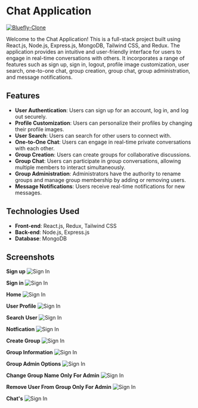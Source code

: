 # Chat Application

<a href="https://chat-app-ca.netlify.app/" target="blank">
        <img src="https://img.shields.io/static/v1?style=for-the-badge&message=Want to see live preview »&color=1BB91F&logo=Bluefly&logoColor=FFFFFF&label=" alt="Bluefly-Clone" />
        </a>

  Welcome to the Chat Application! This is a full-stack project built using React.js, Node.js, Express.js, MongoDB, Tailwind CSS, and Redux. The application provides an intuitive and user-friendly interface for users to engage in real-time conversations with others. It incorporates a range of features such as sign up, sign in, logout, profile image customization, user search, one-to-one chat, group creation, group chat, group administration, and message notifications.

## Features
- **User Authentication**: Users can sign up for an account, log in, and log out securely.
- **Profile Customization**: Users can personalize their profiles by changing their profile images.
- **User Search**: Users can search for other users to connect with.
- **One-to-One Chat**: Users can engage in real-time private conversations with each other.
- **Group Creation**: Users can create groups for collaborative discussions.
- **Group Chat**: Users can participate in group conversations, allowing multiple members to interact simultaneously.
- **Group Administration**: Administrators have the authority to rename groups and manage group membership by adding or removing users.
- **Message Notifications**: Users receive real-time notifications for new messages.

## Technologies Used
- **Front-end**: React.js, Redux, Tailwind CSS
- **Back-end**: Node.js, Express.js
- **Database**: MongoDB

## Screenshots
**Sign up**
![Sign In](https://drive.google.com/uc?export=view&id=1YRPqOQtu-_8HipW204_IAv5TMLwoFzU8)

**Sign in**
![Sign In](https://drive.google.com/uc?export=view&id=1WbOaZZqR6n7whv4b1CcyCIG8cePrjXBl)

**Home**
![Sign In](https://drive.google.com/uc?export=view&id=1NlJsWxESk5OFAJqZWKwV2-4HurtREaSw)

**User Profile**
![Sign In](https://drive.google.com/uc?export=view&id=1mRh3JqznIYsM2ddPh4MpI3DwWWZnXNWB)

**Search User**
![Sign In](https://drive.google.com/uc?export=view&id=1kkPku9rOOgTFcseD3dsX6dnpCROBUjhj)

**Notfication**
![Sign In](https://drive.google.com/uc?export=view&id=1GJrsUoVJlOUIv5ESiXsn5yhWMDfT)

**Create Group**
![Sign In](https://drive.google.com/uc?export=view&id=10J8dkODt6FANGt8ex06sDE_OsOWf2aaY)

**Group Information**
![Sign In](https://drive.google.com/uc?export=view&id=1bM8RSPVqKzciQj3RqURwm7_5QXcYQ0CN)

**Group Admin Options**
![Sign In](https://drive.google.com/uc?export=view&id=1xJVAju30tMc3UsoFya-ZmD1havzrVvV4)

**Change Group Name Only For Admin**
![Sign In](https://drive.google.com/uc?export=view&id=1j0NEH4NjijqH6PRzyg0cqhdrlKOwSAfB)

**Remove User From Group Only For Admin**
![Sign In](https://drive.google.com/uc?export=view&id=1cQTXZO0F2dXy2H-wF633a0wx_zKjTC3T)

**Chat's**
![Sign In](https://drive.google.com/uc?export=view&id=1gjkdC08H2oo8dtTJFPtDHK54nB59wXKa)


